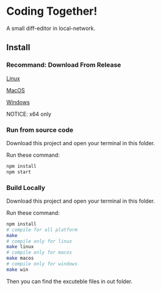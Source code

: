 # Coding Together!

A small diff-editor in local-network.

## Install

### Recommand: Download From Release

[Linux](https://github.com/water-lift/codt/releases/download/v0.1.0/codt-linux)

[MacOS](https://github.com/water-lift/codt/releases/download/v0.1.0/codt-macos)

[Windows](https://github.com/water-lift/codt/releases/download/v0.1.0/codt-win.exe)

NOTICE: x64 only

### Run from source code

Download this project and open your terminal in this folder.

Run these command:

```bash
npm install
npm start
```

### Build Locally

Download this project and open your terminal in this folder.

Run these command:

```bash
npm install
# compile for all platform
make
# compile only for linux
make linux
# compile only for macos
make macos
# compile only for windows
make win
```

Then you can find the excuteble files in out folder.
